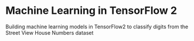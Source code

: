 # Machine Learning in TensorFlow 2
Building machine learning models in TensorFlow2 to classify digits from the Street View House Numbers dataset

